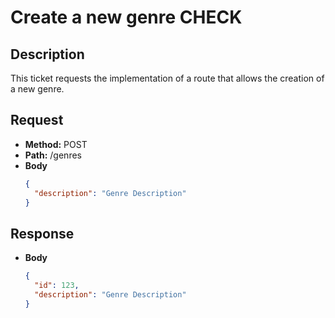 # Create a new genre CHECK

## Description

This ticket requests the implementation of a route that allows the creation of a new genre.

## Request

- **Method:** POST
- **Path:** /genres
- **Body**
  ```json
  {
    "description": "Genre Description"
  }
  ```

## Response

- **Body**
  ```json
  {
    "id": 123,
    "description": "Genre Description"
  }
  ```
